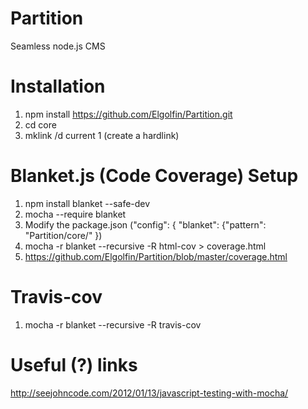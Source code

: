Partition
=========

Seamless node.js CMS

Installation
============

1. npm install https://github.com/Elgolfin/Partition.git
2. cd core
3. mklink /d current 1 (create a hardlink)



Blanket.js (Code Coverage) Setup
================================

1. npm install blanket --safe-dev
2. mocha --require blanket
3. Modify the package.json ("config": { "blanket": {"pattern": "Partition/core/" })
4. mocha -r blanket --recursive -R html-cov > coverage.html
5. https://github.com/Elgolfin/Partition/blob/master/coverage.html

Travis-cov
==========
1. mocha -r blanket --recursive -R travis-cov


Useful (?) links
================

http://seejohncode.com/2012/01/13/javascript-testing-with-mocha/